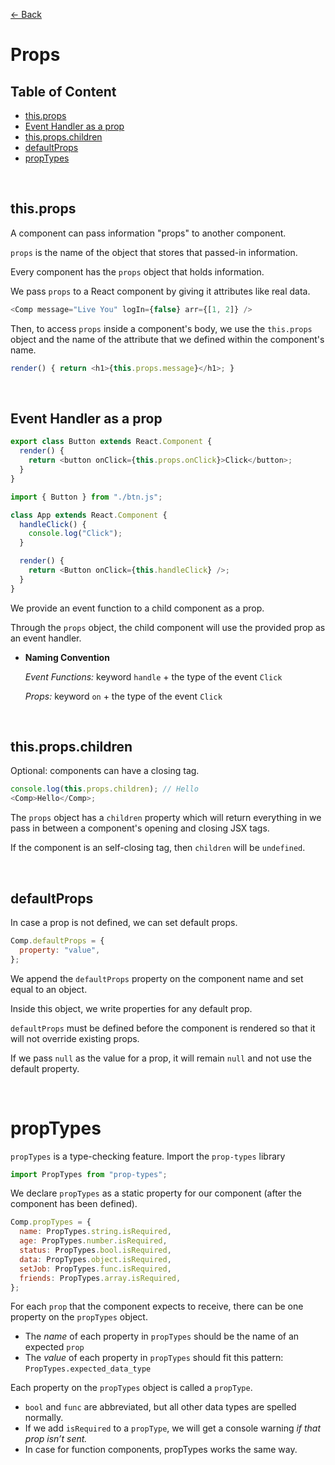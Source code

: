 [&larr; Back](./README.md)

# Props

## Table of Content

- [this.props](#thisprops)
- [Event Handler as a prop](#event-handler-as-a-prop)
- [this.props.children](#thispropschildren)
- [defaultProps](#defaultprops)
- [propTypes](#proptypes)

<br>

## this.props

A component can pass information "props" to another component.

`props` is the name of the object that stores that passed-in information.

Every component has the `props` object that holds information.

We pass `props` to a React component by giving it attributes like real data.

```js
<Comp message="Live You" logIn={false} arr={[1, 2]} />
```

Then, to access `props` inside a component's body, we use the `this.props` object and the name of the attribute that we defined within the component's name.

```js
render() { return <h1>{this.props.message}</h1>; }
```

<br>

## Event Handler as a prop

```js
export class Button extends React.Component {
  render() {
    return <button onClick={this.props.onClick}>Click</button>;
  }
}
```

```js
import { Button } from "./btn.js";

class App extends React.Component {
  handleClick() {
    console.log("Click");
  }

  render() {
    return <Button onClick={this.handleClick} />;
  }
}
```

We provide an event function to a child component as a prop.

Through the `props` object, the child component will use the provided prop as an event handler.

- **Naming Convention**

  _Event Functions:_ keyword `handle` + the type of the event `Click`

  _Props:_ keyword `on` + the type of the event `Click`

<br>

## this.props.children

Optional: components can have a closing tag.

```js
console.log(this.props.children); // Hello
<Comp>Hello</Comp>;
```

The `props` object has a `children` property which will return everything in we pass in between a component's opening and closing JSX tags.

If the component is an self-closing tag, then `children` will be `undefined`.

<br>

## defaultProps

In case a prop is not defined, we can set default props.

```js
Comp.defaultProps = {
  property: "value",
};
```

We append the `defaultProps` property on the component name and set equal to an object.

Inside this object, we write properties for any default prop.

`defaultProps` must be defined before the component is rendered so that it will not override existing props.

If we pass `null` as the value for a prop, it will remain `null` and not use the default property.

<br>

# propTypes

`propTypes` is a type-checking feature. Import the `prop-types` library

```js
import PropTypes from "prop-types";
```

We declare `propTypes` as a static property for our component (after the component has been defined).

```js
Comp.propTypes = {
  name: PropTypes.string.isRequired,
  age: PropTypes.number.isRequired,
  status: PropTypes.bool.isRequired,
  data: PropTypes.object.isRequired,
  setJob: PropTypes.func.isRequired,
  friends: PropTypes.array.isRequired,
};
```

For each `prop` that the component expects to receive, there can be one property on the `propTypes` object.

- The _name_ of each property in `propTypes` should be the name of an expected `prop`
- The _value_ of each property in `propTypes` should fit this pattern: `PropTypes.expected_data_type`

Each property on the `propTypes` object is called a `propType`.

- `bool` and `func` are abbreviated, but all other data types are spelled normally.
- If we add `isRequired` to a `propType`, we will get a console warning _if that prop isn’t sent._
- In case for function components, propTypes works the same way.

<br>

